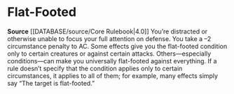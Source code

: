 ﻿---
id: '16'
name: Flat-Footed

---
# Flat-Footed

**Source** [[DATABASE/source/Core Rulebook|4.0]]
You’re distracted or otherwise unable to focus your full attention on defense. You take a –2 circumstance penalty to AC. Some effects give you the flat-footed condition only to certain creatures or against certain attacks. Others—especially conditions—can make you universally flat-footed against everything. If a rule doesn’t specify that the condition applies only to certain circumstances, it applies to all of them; for example, many effects simply say “The target is flat-footed.”